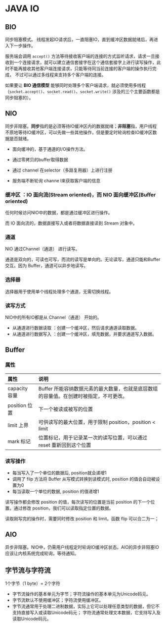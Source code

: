 # JAVA IO

## BIO

同步阻塞模式。 线程发起IO请求后，一直阻塞IO，直到缓冲区数据就绪后，再进入下一步操作。

服务端会调用 `accept()` 方法等待接收客户端的连接的方式监听请求，请求一旦接收到一个连接请求，就可以建立通信套接字在这个通信套接字上进行读写操作，此时不能再接收其他客户端连接请求，只能等待同当前连接的客户端的操作执行完成， 不过可以通过多线程来支持多个客户端的连接。

如果要让 **BIO 通信模型** 能够同时处理多个客户端请求，就必须使用多线程（`socket.accept()`、`socket.read()`、`socket.write()` 涉及的三个主要函数都是同步阻塞的）。



## NIO

同步非阻塞。**同步**指的是必须等待IO缓冲区内的数据就绪；**非阻塞**指，用户线程不原地等待IO缓冲区，可以先做一些其他操作，但是要定时轮询检查IO缓冲区数据是否就绪。

- 面向缓冲的，基于通道的I/O操作方法。

- 通过零拷贝的buffer取得数据
- 通过 channel 在selector（多路复用器）上进行注册
- 服务端不断轮询 channe l来获取客户端的信息

### 缓冲区 ：IO 面向流(Stream oriented)，而 NIO 面向缓冲区(Buffer oriented)

任何时候访问NIO中的数据，都是通过缓冲区进行操作。

而 IO 面向流的，数据直接写入或者将数据直接读到 Stream 对象中。

### 通道

NIO 通过Channel（通道） 进行读写。

通道是双向的，可读也可写，而流的读写是单向的。无论读写，通道只能和Buffer交互。因为 Buffer，通道可以异步地读写。

### 选择器

选择器用于使用单个线程处理多个通道，无需切换线程。

### 读写方式

NIO中的所有IO都是从 Channel（通道） 开始的。

- 从通道进行数据读取 ：创建一个缓冲区，然后请求通道读取数据。
- 从通道进行数据写入 ：创建一个缓冲区，填充数据，并要求通道写入数据。



## Buffer

### 属性

| 属性          | 说明                                                         |
| :------------ | :----------------------------------------------------------- |
| capacity 容量 | Buffer 所能容纳数据元素的最大数量，也就是底层数组的容量值。在创建时被指定，不可更改。 |
| position 位置 | 下一个被读或被写的位置                                       |
| limit 上界    | 可供读写的最大位置，用于限制 position，position < limit      |
| mark 标记     | 位置标记，用于记录某一次的读写位置，可以通过 reset 重新回到这个位置 |

### 读写操作

- 每当写入了一个单位的数据后, position就会递增1
- 调用了 filp 方法将 Buffer 从写模式转换到读模式时, position 的值会自动被设置为0
- 每当读取一个单位的数据, position 的值递增1

读写操作都会修改 position 的值，每次读写的位置是当前 position 的下一个位置。通过修改 position，我们可以读取指定位置的数据。

读取刚写完的操作时，需要同时修改 position 和 limit。函数 flip 可以合二为一；



## AIO

异步非阻塞。NIO中，仍需用户线程定时轮询IO缓冲区状态。AIO的异步非阻塞IO应该让内核系统完成轮询，等待通知。



## 字节流与字符流

1个字节（1 byte）= 2个字符

- 字节流操作的基本单元为字节；字符流操作的基本单元为Unicode码元。
- 字节流默认不使用缓冲区；字符流使用缓冲区。
- 字节流通常用于处理二进制数据，实际上它可以处理任意类型的数据，但它不支持直接写入或读取Unicode码元；
    字符流通常处理文本数据，它支持写入及读取Unicode码元。